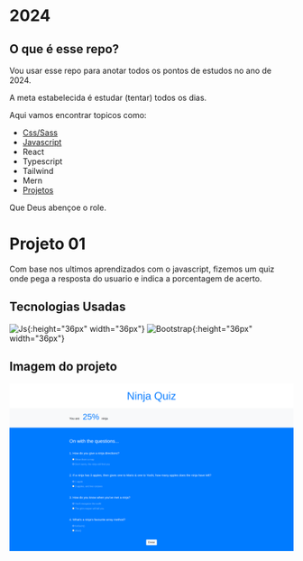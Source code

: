 # 2024

## O que é esse repo?

Vou usar esse repo para anotar todos os pontos de estudos no ano de 2024.

A meta estabelecida é estudar (tentar) todos os dias.

Aqui vamos encontrar topicos como:

- [Css/Sass](/css/css.md)
- [Javascript](/js/js.md)
- React
- Typescript
- Tailwind
- Mern
- [Projetos](/projects/)

Que Deus abençoe o role.

# Projeto 01

Com base nos ultimos aprendizados com o javascript, fizemos um quiz onde pega a resposta do usuario e indica a porcentagem de acerto.

## Tecnologias Usadas

![Js](https://user-images.githubusercontent.com/25181517/117447155-6a868a00-af3d-11eb-9cfe-245df15c9f3f.png){:height="36px" width="36px"}
![Bootstrap](https://user-images.githubusercontent.com/25181517/183898054-b3d693d4-dafb-4808-a509-bab54cf5de34.png){:height="36px" width="36px"}

## Imagem do projeto

![Quiz-ninja](/projects/img/Quiz.png)
